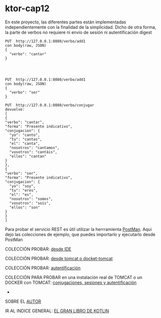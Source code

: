 # ktor-cap12

En este proyecto, las diferentes partes están implementadas independientemente con la finalidad de la simplicidad.
Dicho de otra forma, la parte de verbos no requiere ni envio de sesión ni autentificación digest


    PUT  http://127.0.0.1:8080/verbo/add1    
    con body(raw, JSON)
    {
      "verbo": "cantar"    
    }
    
    
    

    PUT  http://127.0.0.1:8080/verbo/add1
    con body(raw, JSON)    
    {
      "verbo": "ser"
    }
      
    PUT  http://127.0.0.1:8080/verbo/conjugar
    devuelve:
    [
    {
    "verbo": "cantar",
    "forma": "Presente indicativo",
    "conjugacion": {
      "yo": "canto",
      "tu": "cantas",
      "el": "canta",
      "nosotros": "cantamos",
      "vosotros": "cantáis",
      "ellos": "cantan"
    }
    },
    {
    "verbo": "ser",
    "forma": "Presente indicativo",
    "conjugacion": {
      "yo": "soy",
      "tu": "eres",
      "el": "es",
      "nosotros": "somos",
      "vosotros": "sois",
      "ellos": "son"
    }
    }
    ]
  

Para probar el servicio REST es útil utilizar la herrramienta [PostMan](https://www.postman.com/downloads/). Aqui dejo las colecciones de ejemplo, que puedes importarlo y ejecutarlo desde PostMan

  COLECCIÓN PROBAR: [desde IDE](https://github.com/lcriadof/ktor-cap12/blob/master/postman/colecciones/ktor_cap12%20desde%20IDE.postman_collection.zip)

  COLECCIÓN PROBAR: [desde tomcat o docket-tomcat](https://github.com/lcriadof/ktor-cap12/blob/master/postman/colecciones/ktor_cap12%20despleguado%20en%20tomcat%20o%20docker.postman_collection.zip)
  
  COLECCIÓN PROBAR: [autentificación](https://github.com/lcriadof/ktor-cap12/blob/master/postman/colecciones/Probar%20ktor-cap12_autentificacion.postman_collection.json)

  COLECCIÓN PARA PROBAR en una instalación real de TOMCAT o un DOCKER con TOMCAT: [conjugaciones, sesiones y autentificación](https://github.com/lcriadof/ktor-cap12/blob/master/postman/colecciones/despliegue%20en%20tomcat%20o%20docker.postman_collection.json)

-

  SOBRE EL [AUTOR](http://luis.criado.online/) 	
  
  IR AL INDICE GENERAL: [EL GRAN LIBRO DE KOTLIN](https://github.com/Marcombo/El-gran-libro-de-Kotlin)
